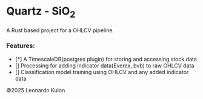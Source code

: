# Quartz - SiO<sub>2</sub>

A Rust based project for a OHLCV pipeline.

### Features:
- [*] A TimescaleDB(postgres plugin) for storing and accessing stock data
- [] Processing for adding indicator data(Everex, bvb) to raw OHLCV data
- [] Classification model training using OHLCV and any added indicator data

©2025 Leonardo Kulon
